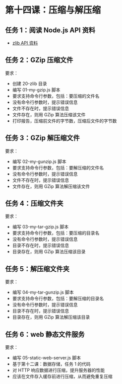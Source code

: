 # 第十四课：压缩与解压缩

## 任务 1：阅读 Node.js API 资料

- [zlib API 资料](http://nodejs.cn/api/zlib.html)  

## 任务 2：GZip 压缩文件

要求：  
- 创建 20-zlib 目录  
- 编写 01-my-gzip.js 脚本
- 要求支持命令行参数，包括：要压缩的文件名
- 没有命令行参数时，提示错误信息
- 文件不存在时，提示错误信息
- 文件存在，则用 GZip 算法压缩该文件
- 打印报告，压缩前文件的字节数，压缩后文件的字节数

## 任务 3：GZip 解压缩文件

要求：
- 编写 02-my-gunzip.js 脚本
- 要求支持命令行参数，包括：要解压缩的文件名
- 没有命令行参数时，提示错误信息
- 文件不存在时，提示错误信息
- 文件存在，则用 GZip 算法解压缩该文件

## 任务 4：压缩文件夹

要求：
- 编写 03-my-tar-gzip.js 脚本
- 要求支持命令行参数，包括：要压缩的目录名
- 没有命令行参数时，提示错误信息
- 目录不存在时，提示错误信息
- 目录存在，则用 GZip 算法压缩该目录

## 任务 5：解压缩文件夹

要求：
- 编写 04-my-tar-gunzip.js 脚本
- 要求支持命令行参数，包括：要解压缩的目录名
- 没有命令行参数时，提示错误信息
- 目录不存在时，提示错误信息
- 目录存在，则用 GZip 算法解压缩该目录

## 任务 6：web 静态文件服务

要求：
- 编写 05-static-web-server.js 脚本
- 基于第十二课：数据存储，任务 1 的代码
- 对 HTTP 响应数据进行压缩，提升服务器的性能
- 应该在文件存入缓存前进行压缩，从而避免重复压缩
